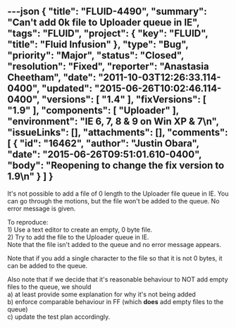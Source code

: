 ---json
{
  "title": "FLUID-4490",
  "summary": "Can't add 0k file to Uploader queue in IE",
  "tags": "FLUID",
  "project": {
    "key": "FLUID",
    "title": "Fluid Infusion"
  },
  "type": "Bug",
  "priority": "Major",
  "status": "Closed",
  "resolution": "Fixed",
  "reporter": "Anastasia Cheetham",
  "date": "2011-10-03T12:26:33.114-0400",
  "updated": "2015-06-26T10:02:46.114-0400",
  "versions": [
    "1.4"
  ],
  "fixVersions": [
    "1.9"
  ],
  "components": [
    "Uploader"
  ],
  "environment": "IE 6, 7, 8 & 9 on Win XP & 7\n",
  "issueLinks": [],
  "attachments": [],
  "comments": [
    {
      "id": "16462",
      "author": "Justin Obara",
      "date": "2015-06-26T09:51:01.610-0400",
      "body": "Reopening to change the fix version to 1.9\n"
    }
  ]
}
---
It's not possible to add a file of 0 length to the Uploader file queue in IE. You can go through the motions, but the file won't be added to the queue. No error message is given.

To reproduce:\
1\) Use a text editor to create an empty, 0 byte file.\
2\) Try to add the file to the Uploader queue in IE.\
Note that the file isn't added to the queue and no error message appears.

Note that if you add a single character to the file so that it is not 0 bytes, it can be added to the queue.

Also note that if we decide that it's reasonable behaviour to NOT add empty files to the queue, we should\
a) at least provide some explanation for why it's not being added\
b) enforce comparable behaviour in FF (which **does** add empty files to the queue)\
c) update the test plan accordingly.

        
